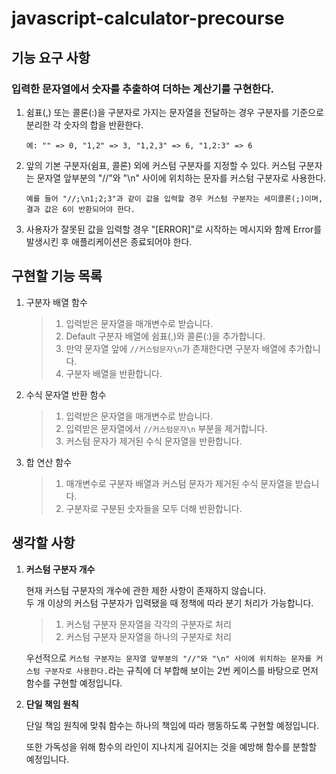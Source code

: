 # javascript-calculator-precourse

## 기능 요구 사항

### 입력한 문자열에서 숫자를 추출하여 더하는 계산기를 구현한다.

1. 쉼표(,) 또는 콜론(:)을 구분자로 가지는 문자열을 전달하는 경우 구분자를 기준으로 분리한 각 숫자의 합을 반환한다.

    `예: "" => 0, "1,2" => 3, "1,2,3" => 6, "1,2:3" => 6`

2. 앞의 기본 구분자(쉼표, 콜론) 외에 커스텀 구분자를 지정할 수 있다. 커스텀 구분자는 문자열 앞부분의 "//"와 "\n" 사이에 위치하는 문자를 커스텀 구분자로 사용한다.

    `예를 들어 "//;\n1;2;3"과 같이 값을 입력할 경우 커스텀 구분자는 세미콜론(;)이며, 결과 값은 6이 반환되어야 한다.`

3. 사용자가 잘못된 값을 입력할 경우 "[ERROR]"로 시작하는 메시지와 함께 Error를 발생시킨 후 애플리케이션은 종료되어야 한다.

## 구현할 기능 목록

1. 구분자 배열 함수
    >1. 입력받은 문자열을 매개변수로 받습니다.
    >2. Default 구분자 배열에 쉼표(,)와 콜론(:)을 추가합니다.
    >3. 만약 문자열 앞에 `//커스텀문자\n`가 존재한다면 구분자 배열에 추가합니다.
    >4. 구분자 배열을 반환합니다.

2. 수식 문자열 반환 함수
    >1. 입력받은 문자열을 매개변수로 받습니다.
    >2. 입력받은 문자열에서 `//커스텀문자\n` 부분을 제거합니다.
    >3. 커스텀 문자가 제거된 수식 문자열을 반환합니다.

2. 합 연산 함수
    >1. 매개변수로 구분자 배열과 커스텀 문자가 제거된 수식 문자열을 받습니다.
    >2. 구분자로 구분된 숫자들을 모두 더해 반환합니다.

## 생각할 사항

1. **커스텀 구분자 개수**

    현재 커스텀 구분자의 개수에 관한 제한 사항이 존재하지 않습니다. <br/>
    두 개 이상의 커스텀 구분자가 입력됐을 때 정책에 따라 분기 처리가 가능합니다.

    > 1. 커스텀 구분자 문자열을 각각의 구분자로 처리
    > 2. 커스텀 구분자 문자열을 하나의 구분자로 처리

    우선적으로 `커스텀 구분자는 문자열 앞부분의 "//"와 "\n" 사이에 위치하는 문자를 커스텀 구분자로 사용한다.`라는
    규칙에 더 부합해 보이는 2번 케이스를 바탕으로 먼저 함수를 구현할 예정입니다.

2. **단일 책임 원칙**

    단일 책임 원칙에 맞춰 함수는 하나의 책임에 따라 행동하도록 구현할 예정입니다.

    또한 가독성을 위해 함수의 라인이 지나치게 길어지는 것을 예방해 함수를 분할할 예정입니다.







    